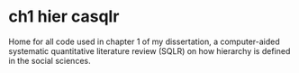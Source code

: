 # ch1 hier casqlr
 Home for all code used in chapter 1 of my dissertation, a computer-aided systematic quantitative literature review (SQLR) on how hierarchy is defined in the social sciences.
